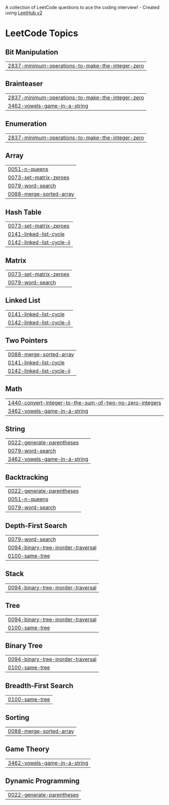 A collection of LeetCode questions to ace the coding interview! - Created using [LeetHub v2](https://github.com/arunbhardwaj/LeetHub-2.0)
<!---LeetCode Topics Start-->
# LeetCode Topics
## Bit Manipulation
|  |
| ------- |
| [2837-minimum-operations-to-make-the-integer-zero](https://github.com/XuanSang2005/Leetcode/tree/master/2837-minimum-operations-to-make-the-integer-zero) |
## Brainteaser
|  |
| ------- |
| [2837-minimum-operations-to-make-the-integer-zero](https://github.com/XuanSang2005/Leetcode/tree/master/2837-minimum-operations-to-make-the-integer-zero) |
| [3462-vowels-game-in-a-string](https://github.com/XuanSang2005/Leetcode/tree/master/3462-vowels-game-in-a-string) |
## Enumeration
|  |
| ------- |
| [2837-minimum-operations-to-make-the-integer-zero](https://github.com/XuanSang2005/Leetcode/tree/master/2837-minimum-operations-to-make-the-integer-zero) |
## Array
|  |
| ------- |
| [0051-n-queens](https://github.com/XuanSang2005/Leetcode/tree/master/0051-n-queens) |
| [0073-set-matrix-zeroes](https://github.com/XuanSang2005/Leetcode/tree/master/0073-set-matrix-zeroes) |
| [0079-word-search](https://github.com/XuanSang2005/Leetcode/tree/master/0079-word-search) |
| [0088-merge-sorted-array](https://github.com/XuanSang2005/Leetcode/tree/master/0088-merge-sorted-array) |
## Hash Table
|  |
| ------- |
| [0073-set-matrix-zeroes](https://github.com/XuanSang2005/Leetcode/tree/master/0073-set-matrix-zeroes) |
| [0141-linked-list-cycle](https://github.com/XuanSang2005/Leetcode/tree/master/0141-linked-list-cycle) |
| [0142-linked-list-cycle-ii](https://github.com/XuanSang2005/Leetcode/tree/master/0142-linked-list-cycle-ii) |
## Matrix
|  |
| ------- |
| [0073-set-matrix-zeroes](https://github.com/XuanSang2005/Leetcode/tree/master/0073-set-matrix-zeroes) |
| [0079-word-search](https://github.com/XuanSang2005/Leetcode/tree/master/0079-word-search) |
## Linked List
|  |
| ------- |
| [0141-linked-list-cycle](https://github.com/XuanSang2005/Leetcode/tree/master/0141-linked-list-cycle) |
| [0142-linked-list-cycle-ii](https://github.com/XuanSang2005/Leetcode/tree/master/0142-linked-list-cycle-ii) |
## Two Pointers
|  |
| ------- |
| [0088-merge-sorted-array](https://github.com/XuanSang2005/Leetcode/tree/master/0088-merge-sorted-array) |
| [0141-linked-list-cycle](https://github.com/XuanSang2005/Leetcode/tree/master/0141-linked-list-cycle) |
| [0142-linked-list-cycle-ii](https://github.com/XuanSang2005/Leetcode/tree/master/0142-linked-list-cycle-ii) |
## Math
|  |
| ------- |
| [1440-convert-integer-to-the-sum-of-two-no-zero-integers](https://github.com/XuanSang2005/Leetcode/tree/master/1440-convert-integer-to-the-sum-of-two-no-zero-integers) |
| [3462-vowels-game-in-a-string](https://github.com/XuanSang2005/Leetcode/tree/master/3462-vowels-game-in-a-string) |
## String
|  |
| ------- |
| [0022-generate-parentheses](https://github.com/XuanSang2005/Leetcode/tree/master/0022-generate-parentheses) |
| [0079-word-search](https://github.com/XuanSang2005/Leetcode/tree/master/0079-word-search) |
| [3462-vowels-game-in-a-string](https://github.com/XuanSang2005/Leetcode/tree/master/3462-vowels-game-in-a-string) |
## Backtracking
|  |
| ------- |
| [0022-generate-parentheses](https://github.com/XuanSang2005/Leetcode/tree/master/0022-generate-parentheses) |
| [0051-n-queens](https://github.com/XuanSang2005/Leetcode/tree/master/0051-n-queens) |
| [0079-word-search](https://github.com/XuanSang2005/Leetcode/tree/master/0079-word-search) |
## Depth-First Search
|  |
| ------- |
| [0079-word-search](https://github.com/XuanSang2005/Leetcode/tree/master/0079-word-search) |
| [0094-binary-tree-inorder-traversal](https://github.com/XuanSang2005/Leetcode/tree/master/0094-binary-tree-inorder-traversal) |
| [0100-same-tree](https://github.com/XuanSang2005/Leetcode/tree/master/0100-same-tree) |
## Stack
|  |
| ------- |
| [0094-binary-tree-inorder-traversal](https://github.com/XuanSang2005/Leetcode/tree/master/0094-binary-tree-inorder-traversal) |
## Tree
|  |
| ------- |
| [0094-binary-tree-inorder-traversal](https://github.com/XuanSang2005/Leetcode/tree/master/0094-binary-tree-inorder-traversal) |
| [0100-same-tree](https://github.com/XuanSang2005/Leetcode/tree/master/0100-same-tree) |
## Binary Tree
|  |
| ------- |
| [0094-binary-tree-inorder-traversal](https://github.com/XuanSang2005/Leetcode/tree/master/0094-binary-tree-inorder-traversal) |
| [0100-same-tree](https://github.com/XuanSang2005/Leetcode/tree/master/0100-same-tree) |
## Breadth-First Search
|  |
| ------- |
| [0100-same-tree](https://github.com/XuanSang2005/Leetcode/tree/master/0100-same-tree) |
## Sorting
|  |
| ------- |
| [0088-merge-sorted-array](https://github.com/XuanSang2005/Leetcode/tree/master/0088-merge-sorted-array) |
## Game Theory
|  |
| ------- |
| [3462-vowels-game-in-a-string](https://github.com/XuanSang2005/Leetcode/tree/master/3462-vowels-game-in-a-string) |
## Dynamic Programming
|  |
| ------- |
| [0022-generate-parentheses](https://github.com/XuanSang2005/Leetcode/tree/master/0022-generate-parentheses) |
<!---LeetCode Topics End-->